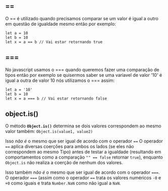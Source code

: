 ## ==
O == é utilizado quando precisamos comparar se um valor é igual a outro em questão de igualdade mesmo então por exemplo:
```
let a = 10
let b = 10
let x = a == b // Vai estar retornando true
```

## ===
No javascript usamos o === quando queremos fazer uma comparação de tipos então por exemplo se quisermos saber se uma variavel de valor '10' é igual a outra de valor 10 nós utilizamos o === assim:
```
let a = '10'
let b = 10
let x = a === b // Vai estar retornando false
```

## object.is()
O método **`Object.is()`** determina se dois valores correspondem ao mesmo valor também:
`Object.is(value1, value2)`


Isso _não é_ o mesmo que ser igual de acordo com o operador `==` O operador `==` aplica diversas coerções para ambos os lados (se eles não correspondem ao mesmo Tipo) antes de testar a igualdade (resultando em comportamentos como a comparação `"" == false` retornar `true`), enquanto `Object.is` não realiza a coerção de nenhum dos valores.

Isso também _não_ _é_ o mesmo que ser igual de acordo com o operador `===`. O operador `===` (assim como o operador `==` trata os valores numéricos `-0` e `+0` como iguais e trata `Number.NaN` como não igual a `NaN`.

